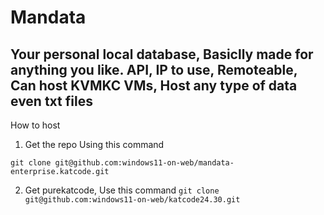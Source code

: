 # Mandata
## Your personal local database, Basiclly made for anything you like. API, IP to use, Remoteable, Can host KVMKC VMs, Host any type of data even txt files

How to host

1. Get the repo Using this command

```git clone git@github.com:windows11-on-web/mandata-enterprise.katcode.git```

2. Get purekatcode, Use this command
```git clone git@github.com:windows11-on-web/katcode24.30.git```
